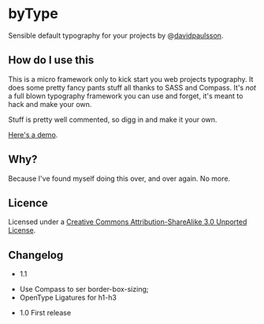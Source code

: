 # byType
Sensible default typography for your projects by @[davidpaulsson](https://twitter.com/davidpaulsson).

## How do I use this
This is a micro framework only to kick start you web projects typography. It does some pretty fancy pants stuff all thanks to SASS and Compass. It's *not* a full blown typography framework you can use and forget, it's meant to hack and make your own.

Stuff is pretty well commented, so digg in and make it your own.

[Here's a demo](http://bytype.davidpaulsson.se/).

## Why?
Because I've found myself doing this over, and over again. No more.

## Licence
Licensed under a [Creative Commons Attribution-ShareAlike 3.0 Unported License](http://creativecommons.org/licenses/by/3.0/deed.en).

## Changelog

* 1.1
- Use Compass to ser border-box-sizing;
- OpenType Ligatures for h1-h3
* 1.0 First release